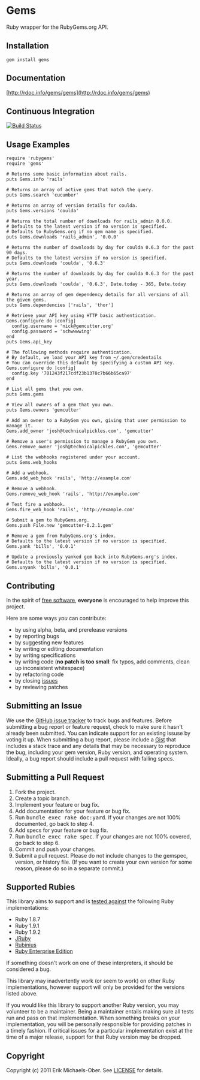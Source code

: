 # Gems
Ruby wrapper for the RubyGems.org API.

## <a name="installation">Installation</a>
    gem install gems

## <a name="documentation">Documentation</a>
[http://rdoc.info/gems/gems](http://rdoc.info/gems/gems)

## <a name="ci">Continuous Integration</a>
[![Build Status](https://secure.travis-ci.org/rubygems/gems.png)](http://travis-ci.org/rubygems/gems)

## <a name="examples">Usage Examples</a>
    require 'rubygems'
    require 'gems'

    # Returns some basic information about rails.
    puts Gems.info 'rails'

    # Returns an array of active gems that match the query.
    puts Gems.search 'cucumber'

    # Returns an array of version details for coulda.
    puts Gems.versions 'coulda'

    # Returns the total number of downloads for rails_admin 0.0.0.
    # Defaults to the latest version if no version is specified.
    # Defaults to RubyGems.org if no gem name is specified.
    puts Gems.downloads 'rails_admin', '0.0.0'

    # Returns the number of downloads by day for coulda 0.6.3 for the past 90 days.
    # Defaults to the latest version if no version is specified.
    puts Gems.downloads 'coulda', '0.6.3'

    # Returns the number of downloads by day for coulda 0.6.3 for the past year.
    puts Gems.downloads 'coulda', '0.6.3', Date.today - 365, Date.today

    # Returns an array of gem dependency details for all versions of all the given gems.
    puts Gems.dependencies ['rails', 'thor']

    # Retrieve your API key using HTTP basic authentication.
    Gems.configure do |config|
      config.username = 'nick@gemcutter.org'
      config.password = 'schwwwwing'
    end
    puts Gems.api_key

    # The following methods require authentication.
    # By default, we load your API key from ~/.gem/credentails
    # You can override this default by specifying a custom API key.
    Gems.configure do |config|
      config.key '701243f217cdf23b1370c7b66b65ca97'
    end

    # List all gems that you own.
    puts Gems.gems

    # View all owners of a gem that you own.
    puts Gems.owners 'gemcutter'

    # Add an owner to a RubyGem you own, giving that user permission to manage it.
    Gems.add_owner 'josh@technicalpickles.com', 'gemcutter'

    # Remove a user's permission to manage a RubyGem you own.
    Gems.remove_owner 'josh@technicalpickles.com', 'gemcutter'

    # List the webhooks registered under your account.
    puts Gems.web_hooks

    # Add a webhook.
    Gems.add_web_hook 'rails', 'http://example.com'

    # Remove a webhook.
    Gems.remove_web_hook 'rails', 'http://example.com'

    # Test fire a webhook.
    Gems.fire_web_hook 'rails', 'http://example.com'

    # Submit a gem to RubyGems.org.
    Gems.push File.new 'gemcutter-0.2.1.gem'

    # Remove a gem from RubyGems.org's index.
    # Defaults to the latest version if no version is specified.
    Gems.yank 'bills', '0.0.1'

    # Update a previously yanked gem back into RubyGems.org's index.
    # Defaults to the latest version if no version is specified.
    Gems.unyank 'bills', '0.0.1'

## <a name="contributing">Contributing</a>
In the spirit of [free software](http://www.fsf.org/licensing/essays/free-sw.html), **everyone** is encouraged to help improve this project.

Here are some ways *you* can contribute:

* by using alpha, beta, and prerelease versions
* by reporting bugs
* by suggesting new features
* by writing or editing documentation
* by writing specifications
* by writing code (**no patch is too small**: fix typos, add comments, clean up inconsistent whitespace)
* by refactoring code
* by closing [issues](https://github.com/rubygems/gems/issues)
* by reviewing patches

## <a name="issues">Submitting an Issue</a>
We use the [GitHub issue tracker](https://github.com/rubygems/gems/issues) to track bugs and
features. Before submitting a bug report or feature request, check to make sure it hasn't already
been submitted. You can indicate support for an existing issuse by voting it up. When submitting a
bug report, please include a [Gist](https://gist.github.com/) that includes a stack trace and any
details that may be necessary to reproduce the bug, including your gem version, Ruby version, and
operating system. Ideally, a bug report should include a pull request with failing specs.

## <a name="pulls">Submitting a Pull Request</a>
1. Fork the project.
2. Create a topic branch.
3. Implement your feature or bug fix.
4. Add documentation for your feature or bug fix.
5. Run <tt>bundle exec rake doc:yard</tt>. If your changes are not 100% documented, go back to step 4.
6. Add specs for your feature or bug fix.
7. Run <tt>bundle exec rake spec</tt>. If your changes are not 100% covered, go back to step 6.
8. Commit and push your changes.
9. Submit a pull request. Please do not include changes to the gemspec, version, or history file. (If you want to create your own version for some reason, please do so in a separate commit.)

## <a name="rubies">Supported Rubies</a>
This library aims to support and is [tested
against](http://travis-ci.org/rubygems/gems) the following Ruby
implementations:

* Ruby 1.8.7
* Ruby 1.9.1
* Ruby 1.9.2
* [JRuby](http://www.jruby.org/)
* [Rubinius](http://rubini.us/)
* [Ruby Enterprise Edition](http://www.rubyenterpriseedition.com/)

If something doesn't work on one of these interpreters, it should be considered
a bug.

This library may inadvertently work (or seem to work) on other Ruby
implementations, however support will only be provided for the versions listed
above.

If you would like this library to support another Ruby version, you may
volunteer to be a maintainer. Being a maintainer entails making sure all tests
run and pass on that implementation. When something breaks on your
implementation, you will be personally responsible for providing patches in a
timely fashion. If critical issues for a particular implementation exist at the
time of a major release, support for that Ruby version may be dropped.

## <a name="copyright">Copyright</a>
Copyright (c) 2011 Erik Michaels-Ober.
See [LICENSE](https://github.com/rubygems/gems/blob/master/LICENSE.md) for details.
